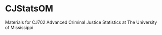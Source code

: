 # CJStatsOM
 Materials for CJ702 Advanced Criminal Justice Statistics at The University of Mississippi

